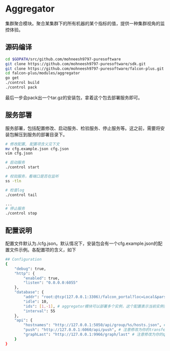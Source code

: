 # Aggregator

集群聚合模块。聚合某集群下的所有机器的某个指标的值，提供一种集群视角的监控体验。

## 源码编译

```bash
cd $GOPATH/src/github.com/mohneesh9797-puresoftware
git clone https://github.com/mohneesh9797-puresoftware/sdk.git
git clone https://github.com/mohneesh9797-puresoftware/falcon-plus.git
cd falcon-plus/modules/aggregator
go get 
./control build
./control pack
```

最后一步会pack出一个tar.gz的安装包，拿着这个包去部署服务即可。

## 服务部署
服务部署，包括配置修改、启动服务、检验服务、停止服务等。这之前，需要将安装包解压到服务的部署目录下。

```bash
# 修改配置, 配置项含义见下文
mv cfg.example.json cfg.json
vim cfg.json

# 启动服务
./control start

# 校验服务，看端口是否在监听
ss -tln

# 检查log
./control tail

...
# 停止服务
./control stop

```

## 配置说明
配置文件默认为./cfg.json。默认情况下，安装包会有一个cfg.example.json的配置文件示例。各配置项的含义，如下

```bash
## Configuration
{
    "debug": true,
    "http": {
        "enabled": true,
        "listen": "0.0.0.0:6055"
    },
    "database": {
        "addr": "root:@tcp(127.0.0.1:3306)/falcon_portal?loc=Local&parseTime=true",
        "idle": 10,
        "ids": [1,-1], # aggregator模块可以部署多个实例，这个配置表示当前实例要处理的数据库中cluster表的id范围
        "interval": 55
    },
    "api": {
        "hostnames": "http://127.0.0.1:5050/api/group/%s/hosts.json", # 注意修改为你的portal的ip:port
        "push": "http://127.0.0.1:6060/api/push", # 注意修改为你的transfer的http ip:port
        "graphLast": "http://127.0.0.1:9966/graph/last" # 注意修改为你的query的ip:port
    }
}
       
```
